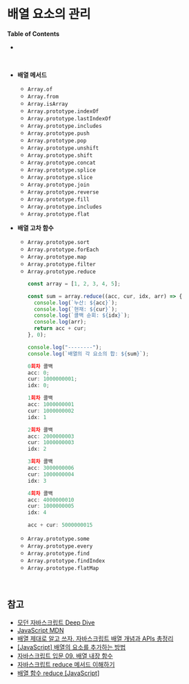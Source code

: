 # 배열 요소의 관리

**Table of Contents**

- 

<br>

- **배열 메서드**

  - `Array.of`
  - `Array.from` 
  - `Array.isArray`
  - `Array.prototype.indexOf`
  - `Array.prototype.lastIndexOf`
  - `Array.prototype.includes`
  - `Array.prototype.push`
  - `Array.prototype.pop`
  - `Array.prototype.unshift`
  - `Array.prototype.shift`
  - `Array.prototype.concat`
  - `Array.prototype.splice`
  - `Array.prototype.slice`
  - `Array.prototype.join`
  - `Array.prototype.reverse`
  - `Array.prototype.fill`
  - `Array.prototype.includes`
  - `Array.prototype.flat`

- **배열 고차 함수**
  - `Array.prototype.sort`
  - `Array.prototype.forEach`
  - `Array.prototype.map`
  - `Array.prototype.filter`
  - `Array.prototype.reduce`
    ```javascript
    const array = [1, 2, 3, 4, 5];
    
    const sum = array.reduce((acc, cur, idx, arr) => {
      console.log(`누산: ${acc}`);
      console.log(`현재: ${cur}`);
      console.log(`콜백 순회: ${idx}`);
      console.log(arr);
      return acc + cur;
    }, 0);
    
    console.log("--------");
    console.log(`배열의 각 요소의 합: ${sum}`);
    
    0회차 콜백
    acc: 0;
    cur: 1000000001;
    idx: 0;
    
    1회차 콜백
    acc: 1000000001
    cur: 1000000002
    idx: 1
    
    2회차 콜백
    acc: 2000000003
    cur: 1000000003
    idx: 2
    
    3회차 콜백
    acc: 3000000006
    cur: 1000000004
    idx: 3
    
    4회차 콜백
    acc: 4000000010
    cur: 1000000005
    idx: 4
    
    acc + cur: 5000000015
    ```
  - `Array.prototype.some`
  - `Array.prototype.every`
  - `Array.prototype.find`
  - `Array.prototype.findIndex`
  - `Array.prototype.flatMap`

<br>

## 참고

- [모던 자바스크립트 Deep Dive](http://www.yes24.com/Product/Goods/92742567)
- [JavaScript MDN](https://developer.mozilla.org/ko/docs/Web/JavaScript)
- [배열 제대로 알고 쓰자. 자바스크립트 배열 개념과 APIs 총정리](https://youtu.be/yOdAVDuHUKQ)
- [[JavaScript] 배열의 요소를 추가하는 방법](https://developer-talk.tistory.com/154)
- [자바스크립트 입문 09. 배열 내장 함수](https://learnjs.vlpt.us/basics/09-array-functions.html)
- [자바스크립트 reduce 메서드 이해하기](https://bigtop.tistory.com/69)
- [배열 함수 reduce [JavaScript]](https://velog.io/@loocia1910/%EB%B0%B0%EC%97%B4-reduce-%ED%95%A8%EC%88%98-JavaScript)
